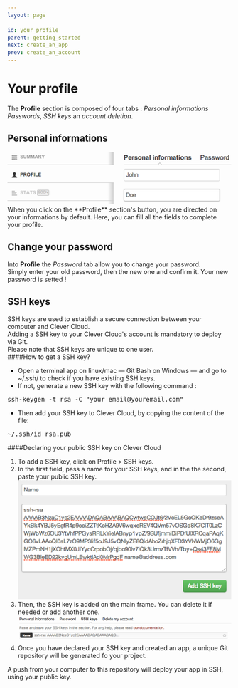 ```yaml
---
layout: page

id: your_profile
parent: getting_started
next: create_an_app
prev: create_an_account
---
```


Your profile
============
The **Profile** section is composed of four tabs&nbsp;: *Personal informations* *Passwords*, *SSH keys* an *account deletion*. 

Personal informations
---------------------
<img class="thumbnail img_doc" src="/img/profil.png">  
When you click on the **Profile** section's button, you are directed on your informations by default. 
Here, you can fill all the fields to complete your profile.

Change your password
--------------------

Into **Profile** the *Password* tab allow you to change your password.  
Simply enter your old password, then the new one and confirm it. Your new password is setted !

SSH keys
------------
SSH keys are used to establish a secure connection between your computer and Clever Cloud.  
Adding a SSH key to your Clever Cloud's account is mandatory to deploy via Git.  
Please note that SSH keys are unique to one user.  
####How to get a SSH key?
* Open a terminal app on linux/mac — Git Bash on Windows —  and go to ~/.ssh/ to check if you have existing SSH keys.
* If not, generate a new SSH key with the following command&nbsp;:
<pre>ssh-keygen -t rsa -C "your_email@youremail.com"</pre>
* Then add your SSH key to Clever Cloud, by copying the content of the file:
<pre>~/.ssh/id_rsa.pub</pre>

####Declaring your public SSH key on Clever Cloud
1. To add a SSH key, click on Profile > SSH keys.  
2. In the first field, pass a name for your SSH keys, and in the the second, paste your public SSH key.<img class="thumbnail img_doc" src="/img/ssh1.png">  
3. Then, the SSH key is added on the main frame. You can delete it if needed or add another one.<img class="thumbnail img_doc" src="/img/ssh2.png">  
4. Once you have declared your SSH key and created an app, a unique Git repository will be generated fo your project.  

A push from your computer to this repository will deploy your app in SSH, using your public key.
